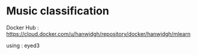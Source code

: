# Music classification

Docker Hub : https://cloud.docker.com/u/hanwjdgh/repository/docker/hanwjdgh/mlearn

using : eyed3